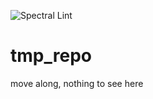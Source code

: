 ![Spectral Lint](https://github.com/rinor/tmp_repo/workflows/Spectral%20Lint/badge.svg)

# tmp_repo
move along, nothing to see here
